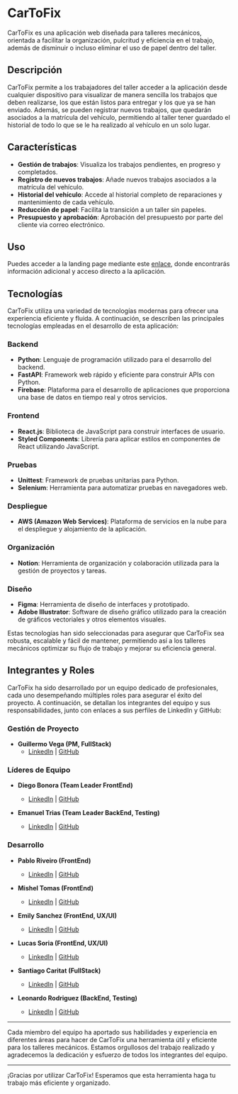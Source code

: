 # CarToFix

CarToFix es una aplicación web diseñada para talleres mecánicos, orientada a facilitar la organización, pulcritud y eficiencia en el trabajo, además de disminuir o incluso eliminar el uso de papel dentro del taller.

## Descripción

CarToFix permite a los trabajadores del taller acceder a la aplicación desde cualquier dispositivo para visualizar de manera sencilla los trabajos que deben realizarse, los que están listos para entregar y los que ya se han enviado. Además, se pueden registrar nuevos trabajos, que quedarán asociados a la matrícula del vehículo, permitiendo al taller tener guardado el historial de todo lo que se le ha realizado al vehículo en un solo lugar.

## Características

- **Gestión de trabajos**: Visualiza los trabajos pendientes, en progreso y completados.
- **Registro de nuevos trabajos**: Añade nuevos trabajos asociados a la matrícula del vehículo.
- **Historial del vehículo**: Accede al historial completo de reparaciones y mantenimiento de cada vehículo.
- **Reducción de papel**: Facilita la transición a un taller sin papeles.
- **Presupuesto y aprobación**: Aprobación del presupuesto por parte del cliente via correo electrónico.

## Uso

Puedes acceder a la landing page mediante este [enlace](#), donde encontrarás información adicional y acceso directo a la aplicación.

## Tecnologías

CarToFix utiliza una variedad de tecnologías modernas para ofrecer una experiencia eficiente y fluida. A continuación, se describen las principales tecnologías empleadas en el desarrollo de esta aplicación:

### Backend

- **Python**: Lenguaje de programación utilizado para el desarrollo del backend.
- **FastAPI**: Framework web rápido y eficiente para construir APIs con Python.
- **Firebase**: Plataforma para el desarrollo de aplicaciones que proporciona una base de datos en tiempo real y otros servicios.

### Frontend

- **React.js**: Biblioteca de JavaScript para construir interfaces de usuario.
- **Styled Components**: Librería para aplicar estilos en componentes de React utilizando JavaScript.

### Pruebas

- **Unittest**: Framework de pruebas unitarias para Python.
- **Selenium**: Herramienta para automatizar pruebas en navegadores web.

### Despliegue

- **AWS (Amazon Web Services)**: Plataforma de servicios en la nube para el despliegue y alojamiento de la aplicación.

### Organización

- **Notion**: Herramienta de organización y colaboración utilizada para la gestión de proyectos y tareas.

### Diseño

- **Figma**: Herramienta de diseño de interfaces y prototipado.
- **Adobe Illustrator**: Software de diseño gráfico utilizado para la creación de gráficos vectoriales y otros elementos visuales.

Estas tecnologías han sido seleccionadas para asegurar que CarToFix sea robusta, escalable y fácil de mantener, permitiendo así a los talleres mecánicos optimizar su flujo de trabajo y mejorar su eficiencia general.

## Integrantes y Roles

CarToFix ha sido desarrollado por un equipo dedicado de profesionales, cada uno desempeñando múltiples roles para asegurar el éxito del proyecto. A continuación, se detallan los integrantes del equipo y sus responsabilidades, junto con enlaces a sus perfiles de LinkedIn y GitHub:

### Gestión de Proyecto

- **Guillermo Vega (PM, FullStack)**
  - [LinkedIn](https://www.linkedin.com/in/guillermo-vega-hernandez/) | [GitHub](https://github.com/Korchea)

### Líderes de Equipo

- **Diego Bonora (Team Leader FrontEnd)**
  - [LinkedIn](https://www.linkedin.com/in/diego-bonora/) | [GitHub](https://github.com/Diego-Bonora)

- **Emanuel Trias (Team Leader BackEnd, Testing)**
  - [LinkedIn](https://www.linkedin.com/in/emanuel-trias-86641a280/) | [GitHub](https://github.com/KrasniKot)

### Desarrollo

- **Pablo Riveiro (FrontEnd)**
  - [LinkedIn](https://www.linkedin.com/in/pablo-riveiro-uy/) | [GitHub](https://github.com/pablo-riveiro-uy)

- **Mishel Tomas (FrontEnd)**
  - [LinkedIn](https://www.linkedin.com/in/mishel-tomas-53aa4229b/) | [GitHub](https://github.com/Mishel450)

- **Emily Sanchez (FrontEnd, UX/UI)**
  - [LinkedIn](https://www.linkedin.com/in/emily-s%C3%A1nchez-234b35252/) | [GitHub](https://github.com/20Emi)

- **Lucas Soria (FrontEnd, UX/UI)**
  - [LinkedIn](https://www.linkedin.com/in/lucas-soria-a1b655299/) | [GitHub](https://github.com/lucassoriabusto)

- **Santiago Caritat (FullStack)**
  - [LinkedIn](https://www.linkedin.com/in/santiago-caritat/) | [GitHub](https://github.com/SantiagoC16)

- **Leonardo Rodriguez (BackEnd, Testing)**
  - [LinkedIn](https://www.linkedin.com/in/leonardo-rodriguez-0822a72a0/) | [GitHub](https://github.com/LeoRod17)

---

Cada miembro del equipo ha aportado sus habilidades y experiencia en diferentes áreas para hacer de CarToFix una herramienta útil y eficiente para los talleres mecánicos. Estamos orgullosos del trabajo realizado y agradecemos la dedicación y esfuerzo de todos los integrantes del equipo.

---

¡Gracias por utilizar CarToFix! Esperamos que esta herramienta haga tu trabajo más eficiente y organizado.
